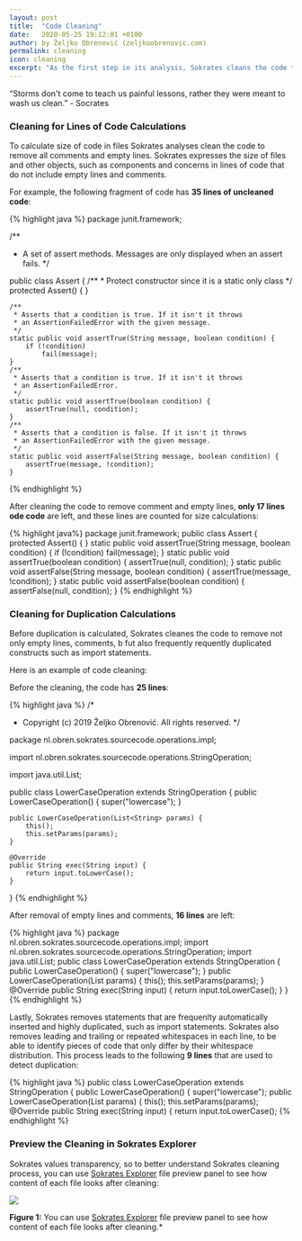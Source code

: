 ```yaml
---
layout: post
title:  "Code Cleaning"
date:   2020-05-25 19:12:01 +0100
author: by Željko Obrenović (zeljkoobrenovic.com)
permalink: cleaning
icon: cleaning
excerpt: "As the first step in its analysis, Sokrates cleans the code to simplify analyses and to improve their reliability. Cleaning includes removal of comments, empty lines, and long string constants."
---
```


“Storms don't come to teach us painful lessons, rather they were meant to wash us clean.” - Socrates

### Cleaning for Lines of Code Calculations

To calculate size of code in files Sokrates analyses clean the code to remove all comments and empty lines. Sokrates expresses the size of files and other objects, such as components and concerns in lines of code that do not include empty lines and comments.

For example, the following fragment of code has **35 lines of uncleaned code**:

{% highlight java %}
package junit.framework;

/**
 * A set of assert methods.  Messages are only displayed when an assert fails.
 */

public class Assert {
	/**
	 * Protect constructor since it is a static only class
	 */
	protected Assert() {
	}

	/**
	 * Asserts that a condition is true. If it isn't it throws
	 * an AssertionFailedError with the given message.
	 */
	static public void assertTrue(String message, boolean condition) {
		if (!condition)
			fail(message);
	}
	/**
	 * Asserts that a condition is true. If it isn't it throws
	 * an AssertionFailedError.
	 */
	static public void assertTrue(boolean condition) {
		assertTrue(null, condition);
	}
	/**
	 * Asserts that a condition is false. If it isn't it throws
	 * an AssertionFailedError with the given message.
	 */
	static public void assertFalse(String message, boolean condition) {
		assertTrue(message, !condition);
	}
{% endhighlight %}

After cleaning the code to remove comment and empty lines, **only 17 lines ode code** are left, and these lines are counted for size calculations:

{% highlight java%}
package junit.framework;
public class Assert {
    protected Assert() {
    }
    static public void assertTrue(String message, boolean condition) {
        if (!condition)
            fail(message);
    }
    static public void assertTrue(boolean condition) {
        assertTrue(null, condition);
    }
    static public void assertFalse(String message, boolean condition) {
        assertTrue(message, !condition);
    }
    static public void assertFalse(boolean condition) {
        assertFalse(null, condition);
    }
{% endhighlight %}

### Cleaning for Duplication Calculations

Before duplication is calculated, Sokrates cleanes the code to remove not only empty lines, comments, b fut also frequently requently duplicated constructs such as import statements.

Here is an example of code cleaning:

Before the cleaning, the code has **25 lines**:

{% highlight java %}
/*
 * Copyright (c) 2019 Željko Obrenović. All rights reserved.
 */

package nl.obren.sokrates.sourcecode.operations.impl;

import nl.obren.sokrates.sourcecode.operations.StringOperation;

import java.util.List;

public class LowerCaseOperation extends StringOperation {
    public LowerCaseOperation() {
        super("lowercase");
    }

    public LowerCaseOperation(List<String> params) {
        this();
        this.setParams(params);
    }

    @Override
    public String exec(String input) {
        return input.toLowerCase();
    }
}
{% endhighlight %}

After removal of empty lines and comments, **16 lines** are left:

{% highlight java %}
package nl.obren.sokrates.sourcecode.operations.impl;
import nl.obren.sokrates.sourcecode.operations.StringOperation;
import java.util.List;
public class LowerCaseOperation extends StringOperation {
    public LowerCaseOperation() {
        super("lowercase");
    }
    public LowerCaseOperation(List<String> params) {
        this();
        this.setParams(params);
    }
    @Override
    public String exec(String input) {
        return input.toLowerCase();
    }
}
{% endhighlight %}

Lastly, Sokrates removes statements that are frequenlty automatically inserted and highly duplicated, such as import statements. Sokrates also removes leading and trailing or repeated whitespaces in each line, to be able to identify pieces of code that only differ by their whitespace distribution. This process leads to the following **9 lines** that are used to detect duplication:

{% highlight java %}
public class LowerCaseOperation extends StringOperation {
public LowerCaseOperation() {
super("lowercase");
public LowerCaseOperation(List<String> params) {
this();
this.setParams(params);
@Override
public String exec(String input) {
return input.toLowerCase();
{% endhighlight %}


### Preview the Cleaning in Sokrates Explorer

Sokrates values transparency, so to better understand Sokrates cleaning process, you can use [Sokrates Explorer](/book/explorer) file preview panel to see how content of each file looks after cleaning:

![](assets/images/sokrates/cleaning-explorer-preview.png)

**Figure 1:** You can use [Sokrates Explorer](/book/explorer) file preview panel to see how content of each file looks after cleaning.*
